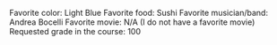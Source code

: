 Favorite color: Light Blue
Favorite food: Sushi
Favorite musician/band: Andrea Bocelli
Favorite movie: N/A (I do not have a favorite movie)
Requested grade in the course: 100
